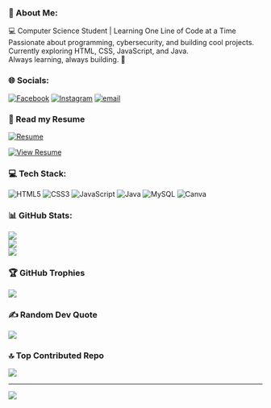 ### 💫 About Me:
💻 Computer Science Student | Learning One Line of Code at a Time<br>Passionate about programming, cybersecurity, and building cool projects.<br>Currently exploring HTML, CSS, JavaScript, and Java.<br>Always learning, always building. 🚀


### 🌐 Socials:
[![Facebook](https://img.shields.io/badge/Facebook-%231877F2.svg?logo=Facebook&logoColor=white)](https://facebook.com/mikeymansta) [![Instagram](https://img.shields.io/badge/Instagram-%23E4405F.svg?logo=Instagram&logoColor=white)](https://instagram.com/mikieeyy) [![email](https://img.shields.io/badge/Email-D14836?logo=gmail&logoColor=white)](mailto:michaelangeloricamata@gmail.com) 

### 📄 Read my Resume
[![Resume](https://img.shields.io/badge/Resume-PDF-blue?style=for-the-badge&logo=adobeacrobat)](https://github.com/MikeyMata/Read-My-Resume.git)

[![View Resume](https://img.shields.io/badge/View_Resume-PDF-blue?style=for-the-badge&logo=adobeacrobat&logoColor=white)](https://github.com/MikeyMata/Read-My-Resume.git)

### 💻 Tech Stack:
![HTML5](https://img.shields.io/badge/html5-%23E34F26.svg?style=for-the-badge&logo=html5&logoColor=white) ![CSS3](https://img.shields.io/badge/css3-%231572B6.svg?style=for-the-badge&logo=css3&logoColor=white) ![JavaScript](https://img.shields.io/badge/javascript-%23323330.svg?style=for-the-badge&logo=javascript&logoColor=%23F7DF1E) ![Java](https://img.shields.io/badge/java-%23ED8B00.svg?style=for-the-badge&logo=openjdk&logoColor=white) ![MySQL](https://img.shields.io/badge/mysql-4479A1.svg?style=for-the-badge&logo=mysql&logoColor=white) ![Canva](https://img.shields.io/badge/Canva-%2300C4CC.svg?style=for-the-badge&logo=Canva&logoColor=white)
### 📊 GitHub Stats:
![](https://github-readme-stats.vercel.app/api?username=MikeyMata&theme=blue-green&hide_border=false&include_all_commits=false&count_private=false)<br/>
![](https://nirzak-streak-stats.vercel.app/?user=MikeyMata&theme=blue-green&hide_border=false)<br/>
![](https://github-readme-stats.vercel.app/api/top-langs/?username=MikeyMata&theme=blue-green&hide_border=false&include_all_commits=false&count_private=false&layout=compact)

### 🏆 GitHub Trophies
![](https://github-profile-trophy.vercel.app/?username=MikeyMata&theme=vue-dark&no-frame=true&no-bg=true&margin-w=4)

### ✍️ Random Dev Quote
![](https://quotes-github-readme.vercel.app/api?type=horizontal&theme=radical)

### 🔝 Top Contributed Repo
![](https://github-contributor-stats.vercel.app/api?username=MikeyMata&limit=5&theme=blue-green&combine_all_yearly_contributions=true)

---
[![](https://visitcount.itsvg.in/api?id=MikeyMata&icon=2&color=6)](https://visitcount.itsvg.in)

<!-- Proudly created with GPRM ( https://gprm.itsvg.in ) -->
